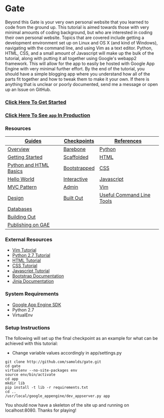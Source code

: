 # Gate
Beyond this Gate is your very own personal website that you learned to code from the
ground up. This tutorial is aimed towards those with very minimal amounts of coding
background, but who are interested in coding their own personal website. Topics that
are covered include getting a development environment set up on Linux and OS X (and
kind of Windows), navigating with the command line, and using Vim as a text editor.
Python, HTML, CSS, and a small amount of Javascript will make up the bulk of the
tutorial, along with putting it all together using Google's webapp2 framework. This
will allow for the app to easily be hosted with Google App Engine with very minimal
further effort. By the end of the tutorial, you should have a simple blogging app
where you understand how all of the parts fit together and how to tweak them to make
it your own. If there is anything that is unclear or poorly documented, send me a
message or open up an Issue on GitHub.


### [Click Here To Get Started](http://samolds.github.io/gate)
### [Click Here To See `app` In Production](http://appengine.google.com)


### Resources
[Guides](http://samolds.github.io/gate) | [Checkpoints](checkpoints) | [References](http://samolds.github.io/gate)
--- | --- | ---
[Overview](http://samolds.github.io/gate) | [Barebone](checkpoints/1-barebone) | [Python](http://samolds.github.io/gate)
[Getting Started](http://samolds.github.io/gate) | [Scaffolded](checkpoints/2-scaffolded) | [HTML](http://samolds.github.io/gate)
[Python and HTML Basics](http://samolds.github.io/gate) | [Bootstrapped](checkpoints/3-bootstrapped) | [CSS](http://samolds.github.io/gate)
[Hello World](http://samolds.github.io/gate) | [Interactive](checkpoints/4-interactive) | [Javascript](http://samolds.github.io/gate)
[MVC Pattern](http://samolds.github.io/gate) | [Admin](checkpoints/5-admin) | [Vim](http://samolds.github.io/gate)
[Design](http://samolds.github.io/gate) | [Built Out](app) | [Useful Command Line Tools](http://samolds.github.io/gate)
[Databases](http://samolds.github.io/gate) | |
[Building Out](http://samolds.github.io/gate) | |
[Publishing on GAE](http://samolds.github.io/gate) | |


### External Resources
* [Vim Tutorial](http://vim.wikia.com/wiki/Tutorial)
* [Python 2.7 Tutorial](http://docs.python.org/2/tutorial)
* [HTML Tutorial](http://www.codecademy.com/en/tracks/web)
* [CSS Tutorial](http://www.csstutorial.net/css-intro/introductioncss-part1.php)
* [Javascript Tutorial](http://www.codecademy.com/en/tracks/javascript)
* [Bootstrap Documentation](http://getbootstrap.com/css)
* [Jinja Documentation](http://jinja.pocoo.org/docs/dev/templates)


### System Requirements
* [Google App Engine SDK](http://developers.google.com/appengine/downloads)
* Python 2.7
* VirtualEnv


### Setup Instructions
The following will set up the final checkpoint as an example for what can be
achieved with this tutorial:

* Change variable values accordingly in app/settings.py

```
git clone http://github.com/samolds/gate.git
cd gate
virtualenv --no-site-packages env
source env/bin/activate
cd app
mkdir lib
pip install -t lib -r requirements.txt
cd ..
/usr/local/google_appengine/dev_appserver.py app
```

You should now have a skeleton of the site up and running on localhost:8080.
Thanks for playing!
